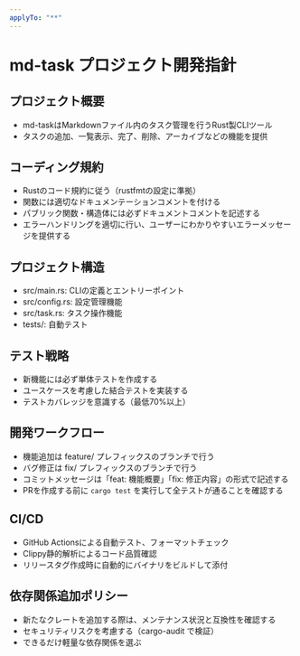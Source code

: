 ```yaml
---
applyTo: "**"
---
```


# md-task プロジェクト開発指針

## プロジェクト概要

- md-taskはMarkdownファイル内のタスク管理を行うRust製CLIツール
- タスクの追加、一覧表示、完了、削除、アーカイブなどの機能を提供

## コーディング規約

- Rustのコード規約に従う（rustfmtの設定に準拠）
- 関数には適切なドキュメンテーションコメントを付ける
- パブリック関数・構造体には必ずドキュメントコメントを記述する
- エラーハンドリングを適切に行い、ユーザーにわかりやすいエラーメッセージを提供する

## プロジェクト構造

- src/main.rs: CLIの定義とエントリーポイント
- src/config.rs: 設定管理機能
- src/task.rs: タスク操作機能
- tests/: 自動テスト

## テスト戦略
- 新機能には必ず単体テストを作成する
- ユースケースを考慮した結合テストを実装する
- テストカバレッジを意識する（最低70%以上）

## 開発ワークフロー

- 機能追加は feature/ プレフィックスのブランチで行う
- バグ修正は fix/ プレフィックスのブランチで行う
- コミットメッセージは「feat: 機能概要」「fix: 修正内容」の形式で記述する
- PRを作成する前に `cargo test` を実行して全テストが通ることを確認する

## CI/CD

- GitHub Actionsによる自動テスト、フォーマットチェック
- Clippy静的解析によるコード品質確認
- リリースタグ作成時に自動的にバイナリをビルドして添付

## 依存関係追加ポリシー

- 新たなクレートを追加する際は、メンテナンス状況と互換性を確認する
- セキュリティリスクを考慮する（cargo-audit で検証）
- できるだけ軽量な依存関係を選ぶ